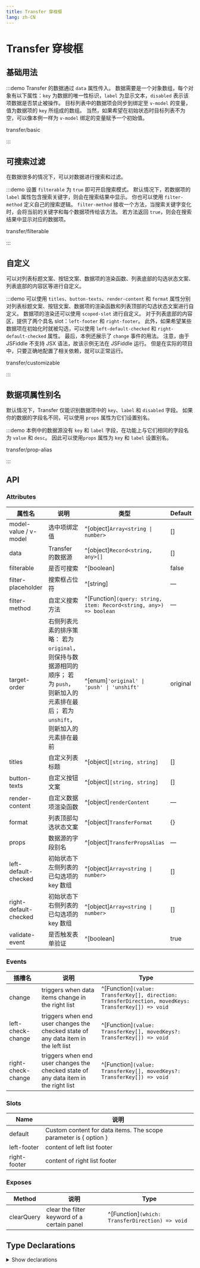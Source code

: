 ```yaml
---
title: Transfer 穿梭框
lang: zh-CN
---
```


# Transfer 穿梭框

## 基础用法

:::demo Transfer 的数据通过 `data` 属性传入。 数据需要是一个对象数组，每个对象有以下属性：`key` 为数据的唯一性标识，`label` 为显示文本，`disabled` 表示该项数据是否禁止被操作。 目标列表中的数据项会同步到绑定至 `v-model` 的变量，值为数据项的 `key` 所组成的数组。 当然，如果希望在初始状态时目标列表不为空，可以像本例一样为 `v-model` 绑定的变量赋予一个初始值。

transfer/basic

:::

## 可搜索过滤

在数据很多的情况下，可以对数据进行搜索和过滤。

:::demo 设置 `filterable` 为 `true` 即可开启搜索模式。 默认情况下，若数据项的 `label` 属性包含搜索关键字，则会在搜索结果中显示。 你也可以使用 `filter-method` 定义自己的搜索逻辑。 `filter-method` 接收一个方法，当搜索关键字变化时，会将当前的关键字和每个数据项传给该方法。 若方法返回 `true`，则会在搜索结果中显示对应的数据项。

transfer/filterable

:::

## 自定义

可以对列表标题文案、按钮文案、数据项的渲染函数、列表底部的勾选状态文案、列表底部的内容区等进行自定义。

:::demo 可以使用 `titles`、`button-texts`、`render-content` 和 `format` 属性分别对列表标题文案、按钮文案、数据项的渲染函数和列表顶部的勾选状态文案进行自定义。 数据项的渲染还可以使用 `scoped-slot` 进行自定义。 对于列表底部的内容区，提供了两个具名 slot：`left-footer` 和 `right-footer`。 此外，如果希望某些数据项在初始化时就被勾选，可以使用 `left-default-checked` 和 `right-default-checked` 属性。 最后，本例还展示了 `change` 事件的用法。 注意，由于 JSFiddle 不支持 JSX 语法，故该示例无法在 JSFiddle 运行。 但是在实际的项目中，只要正确地配置了相关依赖，就可以正常运行。

transfer/customizable

:::

## 数据项属性别名

默认情况下，Transfer 仅能识别数据项中的 `key`、`label` 和 `disabled` 字段。 如果你的数据的字段名不同，可以使用 `props` 属性为它们设置别名。

:::demo 本例中的数据源没有 `key` 和 `label` 字段，在功能上与它们相同的字段名为 `value` 和 `desc`。 因此可以使用`props` 属性为 `key` 和 `label` 设置别名。

transfer/prop-alias

:::

## API

### Attributes

| 属性名                   | 说明                                                                                       | 类型                                                                          | Default  |
| --------------------- | ---------------------------------------------------------------------------------------- | --------------------------------------------------------------------------- | -------- |
| model-value / v-model | 选中项绑定值                                                                                   | ^[object]`Array<string \| number>`                                   | []       |
| data                  | Transfer 的数据源                                                                            | ^[object]`Record<string, any>[]`                                      | []       |
| filterable            | 是否可搜索                                                                                    | ^[boolean]                                                                  | false    |
| filter-placeholder    | 搜索框占位符                                                                                   | ^[string]                                                                   | —        |
| filter-method         | 自定义搜索方法                                                                                  | ^[Function]`(query: string, item: Record<string, any>) => boolean` | —        |
| target-order          | 右侧列表元素的排序策略： 若为 `original`，则保持与数据源相同的顺序； 若为 `push`，则新加入的元素排在最后； 若为 `unshift`，则新加入的元素排在最前 | ^[enum]`'original' \| 'push' \| 'unshift'`                                | original |
| titles                | 自定义列表标题                                                                                  | ^[object]`[string, string]`                                                 | []       |
| button-texts          | 自定义按钮文案                                                                                  | ^[object]`[string, string]`                                                 | []       |
| render-content        | 自定义数据项渲染函数                                                                               | ^[object]`renderContent`                                                    | —        |
| format                | 列表顶部勾选状态文案                                                                               | ^[object]`TransferFormat`                                                   | {}       |
| props                 | 数据源的字段别名                                                                                 | ^[object]`TransferPropsAlias`                                               | —        |
| left-default-checked  | 初始状态下左侧列表的已勾选项的 key 数组                                                                   | ^[object]`Array<string \| number>`                                   | []       |
| right-default-checked | 初始状态下右侧列表的已勾选项的 key 数组                                                                   | ^[object]`Array<string \| number>`                                   | []       |
| validate-event        | 是否触发表单验证                                                                                 | ^[boolean]                                                                  | true     |

### Events

| 插槽名                | 说明                                                                                  | Type                                                                                                   |
| ------------------ | ----------------------------------------------------------------------------------- | ------------------------------------------------------------------------------------------------------ |
| change             | triggers when data items change in the right list                                   | ^[Function]`(value: TransferKey[], direction: TransferDirection, movedKeys: TransferKey[]) => void` |
| left-check-change  | triggers when end user changes the checked state of any data item in the left list  | ^[Function]`(value: TransferKey[], movedKeys?: TransferKey[]) => void`                              |
| right-check-change | triggers when end user changes the checked state of any data item in the right list | ^[Function]`(value: TransferKey[], movedKeys?: TransferKey[]) => void`                              |

### Slots

| Name         | 说明                                                               |
| ------------ | ---------------------------------------------------------------- |
| default      | Custom content for data items. The scope parameter is { option } |
| left-footer  | content of left list footer                                      |
| right-footer | content of right list footer                                     |

### Exposes

| Method     | 说明                                          | Type                                               |
| ---------- | ------------------------------------------- | -------------------------------------------------- |
| clearQuery | clear the filter keyword of a certain panel | ^[Function]`(which: TransferDirection) => void` |

## Type Declarations

<details>
  <summary>Show declarations</summary>

```ts
import type { h as H, VNode } from 'vue'

type TransferKey = string | number

type TransferDirection = 'left' | 'right'

type TransferDataItem = Record<string, any>

type renderContent = (
  h: typeof H,
  option: TransferDataItem
) => VNode | VNode[]

interface TransferFormat {
  noChecked?: string
  hasChecked?: string
}

interface TransferPropsAlias {
  label?: string
  key?: string
  disabled?: string
}
```

</details>

